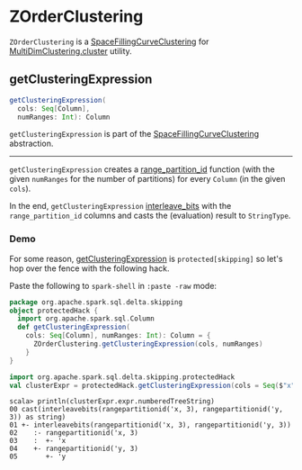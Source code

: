 # ZOrderClustering

`ZOrderClustering` is a [SpaceFillingCurveClustering](SpaceFillingCurveClustering.md) for [MultiDimClustering.cluster](MultiDimClustering.md#cluster-utility) utility.

## <span id="getClusteringExpression"> getClusteringExpression

```scala
getClusteringExpression(
  cols: Seq[Column],
  numRanges: Int): Column
```

`getClusteringExpression` is part of the [SpaceFillingCurveClustering](SpaceFillingCurveClustering.md#getClusteringExpression) abstraction.

---

`getClusteringExpression` creates a [range_partition_id](MultiDimClusteringFunctions.md#range_partition_id) function (with the given `numRanges` for the number of partitions) for every `Column` (in the given `cols`).

In the end, `getClusteringExpression` [interleave_bits](MultiDimClusteringFunctions.md#interleave_bits) with the `range_partition_id` columns and casts the (evaluation) result to `StringType`.

### <span id="getClusteringExpression-demo"> Demo

For some reason, [getClusteringExpression](#getClusteringExpression) is `protected[skipping]` so let's hop over the fence with the following hack.

Paste the following to `spark-shell` in `:paste -raw` mode:

```scala
package org.apache.spark.sql.delta.skipping
object protectedHack {
  import org.apache.spark.sql.Column
  def getClusteringExpression(
    cols: Seq[Column], numRanges: Int): Column = {
      ZOrderClustering.getClusteringExpression(cols, numRanges)
    }
}
```

```scala
import org.apache.spark.sql.delta.skipping.protectedHack
val clusterExpr = protectedHack.getClusteringExpression(cols = Seq($"x", $"y"), numRanges = 3)
```

```text
scala> println(clusterExpr.expr.numberedTreeString)
00 cast(interleavebits(rangepartitionid('x, 3), rangepartitionid('y, 3)) as string)
01 +- interleavebits(rangepartitionid('x, 3), rangepartitionid('y, 3))
02    :- rangepartitionid('x, 3)
03    :  +- 'x
04    +- rangepartitionid('y, 3)
05       +- 'y
```
